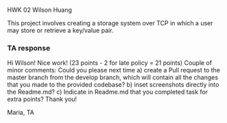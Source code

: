 HWK 02
Wilson Huang

This project involves creating a storage system over TCP in which a user may store or retrieve a key/value pair.

### TA response
Hi Wilson! Nice work! (23 points - 2 for late policy = 21 points) Couple of minor comments: 
Could you please next time 
a) create a Pull request to the master branch from the develop branch, which will contain all the changes that you made to the provided codebase?
b) inset screenshots directly into the Readme.md? 
c) Indicate in Readme.md that you completed task for extra points?
Thank you!

Maria, TA

